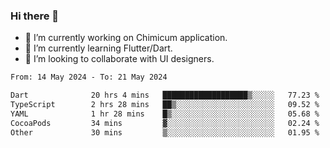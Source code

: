 ### Hi there 👋

<!--
**devcat37/devcat37** is a ✨ _special_ ✨ repository because its `README.md` (this file) appears on your GitHub profile.-->


- 🔭 I’m currently working on Chimicum application.
- 🌱 I’m currently learning Flutter/Dart.
- 👯 I’m looking to collaborate with UI designers.
<!-- - 🤔 I’m looking for help with ... -->

<!--START_SECTION:waka-->

```txt
From: 14 May 2024 - To: 21 May 2024

Dart              20 hrs 4 mins   ███████████████████▒░░░░░   77.23 %
TypeScript        2 hrs 28 mins   ██▒░░░░░░░░░░░░░░░░░░░░░░   09.52 %
YAML              1 hr 28 mins    █▒░░░░░░░░░░░░░░░░░░░░░░░   05.68 %
CocoaPods         34 mins         ▓░░░░░░░░░░░░░░░░░░░░░░░░   02.24 %
Other             30 mins         ▒░░░░░░░░░░░░░░░░░░░░░░░░   01.95 %
```

<!--END_SECTION:waka-->
